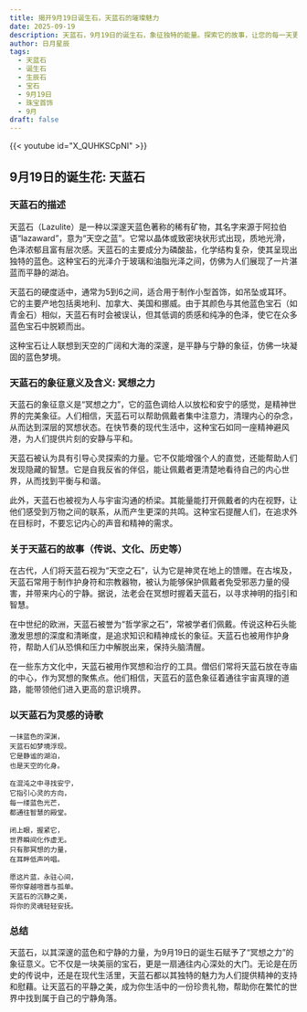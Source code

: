 ```yaml
---
title: 揭开9月19日诞生石，天蓝石的璀璨魅力
date: 2025-09-19
description: 天蓝石，9月19日的诞生石，象征独特的能量。探索它的故事，让您的每一天更有意义。
author: 日月星辰
tags:
  - 天蓝石
  - 诞生石
  - 生辰石
  - 宝石
  - 9月19日
  - 珠宝首饰
  - 9月
draft: false
---
```


{{< youtube id="X_QUHKSCpNI" >}}

## 9月19日的诞生花: 天蓝石

### 天蓝石的描述

天蓝石（Lazulite）是一种以深邃天蓝色著称的稀有矿物，其名字来源于阿拉伯语“lazaward”，意为“天空之蓝”。它常以晶体或致密块状形式出现，质地光滑，色泽浓郁且富有层次感。天蓝石的主要成分为磷酸盐，化学结构复杂，使其呈现出独特的蓝色。这种宝石的光泽介于玻璃和油脂光泽之间，仿佛为人们展现了一片湛蓝而平静的湖泊。

天蓝石的硬度适中，通常为5到6之间，适合用于制作小型首饰，如吊坠或耳环。它的主要产地包括奥地利、加拿大、美国和挪威。由于其颜色与其他蓝色宝石（如青金石）相似，天蓝石有时会被误认，但其低调的质感和纯净的色泽，使它在众多蓝色宝石中脱颖而出。

这种宝石让人联想到天空的广阔和大海的深邃，是平静与宁静的象征，仿佛一块凝固的蓝色梦境。

### 天蓝石的象征意义及含义: 冥想之力

天蓝石的象征意义是“冥想之力”，它的蓝色调给人以放松和安宁的感觉，是精神世界的完美象征。人们相信，天蓝石可以帮助佩戴者集中注意力，清理内心的杂念，从而达到深层的冥想状态。在快节奏的现代生活中，这种宝石如同一座精神避风港，为人们提供片刻的安静与平和。

天蓝石被认为具有引导心灵探索的力量。它不仅能增强个人的直觉，还能帮助人们发现隐藏的智慧。它是自我反省的伴侣，能让佩戴者更清楚地看待自己的内心世界，从而找到平衡与和谐。

此外，天蓝石也被视为人与宇宙沟通的桥梁。其能量能打开佩戴者的内在视野，让他们感受到万物之间的联系，从而产生更深的共鸣。这种宝石提醒人们，在追求外在目标时，不要忘记内心的声音和精神的需求。

### 关于天蓝石的故事（传说、文化、历史等）

在古代，人们将天蓝石视为“天空之石”，认为它是神灵在地上的馈赠。在古埃及，天蓝石常用于制作护身符和宗教器物，被认为能够保护佩戴者免受邪恶力量的侵害，并带来内心的宁静。据说，法老会在冥想时握着天蓝石，以寻求神明的指引和智慧。

在中世纪的欧洲，天蓝石被誉为“哲学家之石”，常被学者们佩戴。传说这种石头能激发思想的深度和清晰度，是追求知识和精神成长的象征。天蓝石也被用作护身符，帮助人们从恐惧和压力中解脱出来，保持头脑清醒。

在一些东方文化中，天蓝石被用作冥想和治疗的工具。僧侣们常将天蓝石放在寺庙的中心，作为冥想的聚焦点。他们相信，天蓝石的蓝色象征着通往宇宙真理的道路，能带领他们进入更高的意识境界。

### 以天蓝石为灵感的诗歌

```
一抹蓝色的深渊，  
天蓝石如梦境浮现。  
它是静谧的湖泊，  
也是天空的化身。

在混沌之中寻找安宁，  
它指引心灵的方向，  
每一缕蓝色光芒，  
都通往智慧的殿堂。

闭上眼，握紧它，  
世界瞬间化作虚无。  
只有那冥想的力量，  
在耳畔低声吟唱。

愿这片蓝，永驻心间，  
带你穿越喧嚣与孤单。  
天蓝石的沉静之美，  
将你的灵魂轻轻安抚。
```

### 总结

天蓝石，以其深邃的蓝色和宁静的力量，为9月19日的诞生石赋予了“冥想之力”的象征意义。它不仅是一块美丽的宝石，更是一扇通往内心深处的大门。无论是在历史的传说中，还是在现代生活里，天蓝石都以其独特的魅力为人们提供精神的支持和慰藉。让天蓝石的平静之美，成为你生活中的一份珍贵礼物，帮助你在繁忙的世界中找到属于自己的宁静角落。